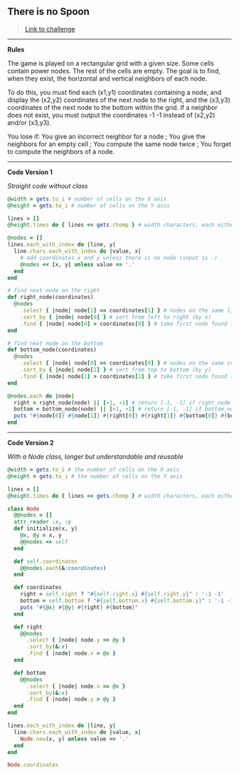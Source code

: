 ## There is no Spoon

> [Link to challenge](https://www.codingame.com/ide/puzzle/there-is-no-spoon-episode-1)

---

**Rules**

The game is played on a rectangular grid with a given size. Some cells contain power nodes. The rest of the cells are empty. The goal is to find, when they exist, the horizontal and vertical neighbors of each node.

To do this, you must find each (x1,y1) coordinates containing a node, and display the (x2,y2) coordinates of the next node to the right, and the (x3,y3) coordinates of the next node to the bottom within the grid. If a neighbor does not exist, you must output the coordinates -1 -1 instead of (x2,y2) and/or (x3,y3).

You lose if: You give an incorrect neighbor for a node ; You give the neighbors for an empty cell ; You compute the same node twice ; You forget to compute the neighbors of a node.

---

**Code Version 1**

*Straight code without class*

```ruby
@width = gets.to_i # number of cells on the X axis
@height = gets.to_i # number of cells on the Y axis

lines = []
@height.times do { lines << gets.chomp } # width characters, each either 0 or .

@nodes = []
lines.each_with_index do |line, y|
  line.chars.each_with_index do |value, x|
    # add coordinates x and y unless there is no node (input is .)
    @nodes << [x, y] unless value == '.'
  end
end

# find next node on the right
def right_node(coordinates)
  @nodes
    .select { |node| node[1] == coordinates[1] } # nodes on the same line (y)
    .sort_by { |node| node[0] } # sort from left to right (by x)
    .find { |node| node[0] > coordinates[0] } # take first node found (or return nil)
end

# find next node on the bottom
def bottom_node(coordinates)
  @nodes
    .select { |node| node[0] == coordinates[0] } # nodes on the same column (x)
    .sort_by { |node| node[1] } # sort from top to bottom (by y)
    .find { |node| node[1] > coordinates[1] } # take first node found (or return nil)
end

@nodes.each do |node|
  right = right_node(node) || [-1, -1] # return [-1, -1] if right_node return nil
  bottom = bottom_node(node) || [-1, -1] # return [-1, -1] if bottom_node return nil
  puts "#{node[0]} #{node[1]} #{right[0]} #{right[1]} #{bottom[0]} #{bottom[1]}"
end
```

---

**Code Version 2**

*With a Node class, longer but understandable and reusable*

```ruby
@width = gets.to_i # the number of cells on the X axis
@height = gets.to_i # the number of cells on the Y axis

lines = []
@height.times do { lines << gets.chomp } # width characters, each either 0 or .

class Node
  @@nodes = []
  attr_reader :x, :y
  def initialize(x, y)
    @x, @y = x, y
    @@nodes << self
  end

  def self.coordinates
    @@nodes.each(&:coordinates)
  end

  def coordinates
    right = self.right ? "#{self.right.x} #{self.right.y}" : '-1 -1'
    bottom = self.bottom ? "#{self.bottom.x} #{self.bottom.y}" : '-1 -1'
    puts "#{@x} #{@y} #{right} #{bottom}"
  end

  def right
    @@nodes
      .select { |node| node.y == @y }
      .sort_by(&:x)
      .find { |node| node.x > @x }
  end

  def bottom
    @@nodes
      .select { |node| node.x == @x }
      .sort_by(&:x)
      .find { |node| node.y > @y }
  end
end

lines.each_with_index do |line, y|
  line.chars.each_with_index do |value, x|
    Node.new(x, y) unless value == '.'
  end
end

Node.coordinates
```
